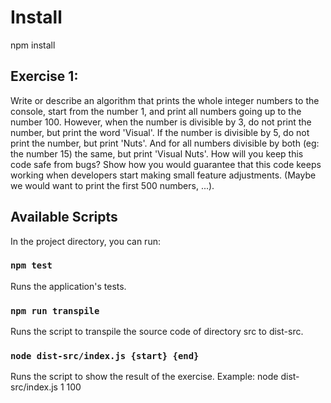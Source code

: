 # Install

npm install

## Exercise 1:

Write or describe an algorithm that prints the whole integer numbers to the console, start from the number 1, and print all numbers going up to the number 100.
However, when the number is divisible by 3, do not print the number, but print the word 'Visual'. If the number is divisible by 5, do not print the number, but print 'Nuts'. And for
all numbers divisible by both (eg: the number 15) the same, but print 'Visual Nuts'.
How will you keep this code safe from bugs? Show how you would guarantee that this code keeps working when developers start making small feature adjustments. (Maybe we would want to print the first 500 numbers, ...).

## Available Scripts

In the project directory, you can run:

### `npm test`

Runs the application's tests.

### `npm run transpile`

Runs the script to transpile the source code of directory src to dist-src.

### `node dist-src/index.js {start} {end}`

Runs the script to show the result of the exercise.
Example: node dist-src/index.js 1 100

